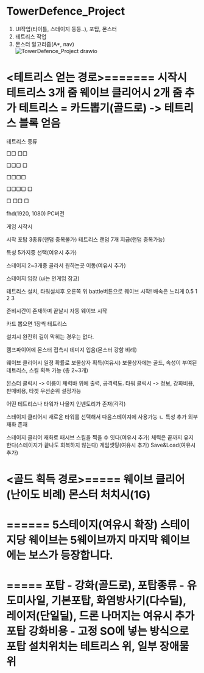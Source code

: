 # TowerDefence_Project
1. UI작업(타이틀, 스테이지 등등..), 포탑, 몬스터 
2. 테트리스 작업                     
3. 몬스터 알고리즘(A*, nav)       
![TowerDefence_Project drawio](https://github.com/user-attachments/assets/92346fce-4a6d-4e0a-95f9-e17339d4e310)

<테트리스 얻는 경로>=======
시작시 테트리스 3개 줌
웨이브 클리어시 2개 줌
추가 테트리스 = 카드뽑기(골드로) -> 테트리스 블록 얻음
====================


테트리스 종류

□□
□□

□□□
   □

□□□□

□□□□
□

□
□□
   □

fhd(1920, 1080)
PC버전

게임 시작시

시작 포탑 3종류(랜덤 중복불가) 테트리스 랜덤 7개 지급(랜덤 중복가능)

특성 5가지중 선택(여유시 추가)

스테이지 2~3개중 골라서 원하는곳 이동(여유시 추가)

스테이지 입장
(ui는 인게임 참고)

테트리스 설치, 타워설치후 오른쪽 위 battle버튼으로 웨이브 시작!
배속은 느리게 0.5 1 2 3

준비시간이 존재하며 끝날시 자동 웨이브 시작

카드 뽑으면 1장씩 테트리스

설치시 완전히 길이 막히는 경우는 없다.


캠프파이어에 몬스터 접촉시 데미지 입음(몬스터 강함 비례)

웨이브 클리어시 일정 확률로 보물상자 획득(여유시)
보물상자에는 골드, 속성이 부여된 테트리스, 스킬 획득 가능 (총 2~3개)

몬스터 클릭시 -> 이름이 체력바 위에 출력, 공격력도.
타워 클릭시 -> 정보, 강화비용, 판매비용, 타겟 우선순위 설정가능


어떤 테트리스나 타워가 나올지 인벤토리가 존재(각각)

스테이지 클리어시 새로운 타워를 선택해서 다음스테이지에 사용가능
ㄴ 특성 추가
외부 재화 존재


스테이지 클리어 재화로 패시브 스킬을 찍을 수 잇다(여유시 추가)
체력은 끝까지 유지한다(스테이지가 끝나도 회복하지 않는다)
게임셋팅(여유시 추가)
Save&Load(여유시 추가)

<골드 획득 경로>=====
웨이브 클리어(난이도 비례)
몬스터 처치시(1G)
=================

======
5스테이지(여유시 확장)
스테이지당 웨이브는 5웨이브까지
마지막 웨이브에는 보스가 등장합니다.
======

=====
포탑 - 강화(골드로),
포탑종류 - 유도미사일, 기본포탑, 화염방사기(다수딜), 레이저(단일딜), 드론 나머지는 여유시 추가
포탑 강화비용 - 고정 SO에 넣는 방식으로
포탑 설치위치는 테트리스 위, 일부 장애물 위
=====





